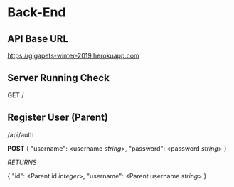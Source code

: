 # Back-End

## API Base URL
https://gigapets-winter-2019.herokuapp.com

## Server Running Check
GET /

## Register User \(Parent\)
/api/auth

**POST**
{
"username": <username *string*>,
"password": <password *string*>
}

*RETURNS*

{
  "id": <Parent id *integer*>,
  "username": <Parent username *string*>
}